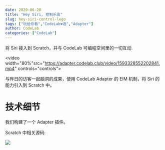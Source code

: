 ```yaml
---
date: 2020-06-28
title: "Hey Siri, 控制乐高"
slug: hey-siri-control-lego
tags: ["玩给你看","CodeLab❤选","Adapter"]
author: CodeLab
categories: ["CodeLab"]
---
```


将 Siri 接入到 Scratch，并与 CodeLab 可编程空间里的一切互动.

<!--truncate-->

<video width="80%"src="https://adapter.codelab.club/video/1593328552202841.mp4" controls="controls"></video>

与昨日的访客一起脑洞的成果，使用 CodeLab Adapter 的 EIM 机制，将 Siri 的能力引入到 Scratch 中。

# 技术细节

我们构建了一个 Adapter 插件。

Scratch 中相关源码:

![](https://adapter.codelab.club/img/ab316a73cce7fc8e3d4ffe010bc514dc.png)
